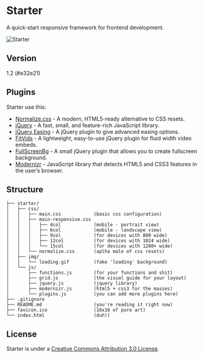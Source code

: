 Starter
=======

A quick-start responsive framework for frontend development.

![Starter](http://file.setetres.st/img/starter-header.gif?v=1.2&raw=true)

Version
-------

1.2 (#e32e21)

Plugins
-------

Starter use this:

* [Normalize.css] - A modern, HTML5-ready alternative to CSS resets.
* [jQuery] - A fast, small, and feature-rich JavaScript library.
* [jQuery Easing] - A jQuery plugin to give advanced easing options.
* [FitVids] - A lightweight, easy-to-use jQuery plugin for fluid width video embeds.
* [FullScreenBg] - A small jQuery plugin that allows you to create fullscreen background.
* [Modernizr] - JavaScript library that detects HTML5 and CSS3 features in the user’s browser.

Structure
---------

```
├── starter/
│   ├── css/
│   │   ├── main.css            (basic css configuration)
│   │   ├── main-responsive.css
│   │   │   ├── 4col            (mobile - portrait view)
│   │   │   ├── 6col            (mobile - landscape view)
│   │   │   ├── 9col            (for devices with 800 wide)
│   │   │   ├── 12col           (for devices with 1024 wide)
│   │   │   └── 15col           (for devices with 1280+ wide)
│   │   └── normalize.css       (aplha male of css resets)
│   ├── img/
│   │   └── loading.gif         (fake 'loading' background)
│   └── js/
│       ├── functions.js        (for your functions and shit)
│       ├── grid.js             (the visual guide for your layout)
│       ├── jquery.js           (jquery library)
│       ├── modernizr.js        (html5 + css3 for the masses)
│       └── plugins.js          (you can add more plugins here)
├── .gitignore
├── README.md                   (you're reading it right now)
├── favicon.ico                 (16x16 of pure art)
└── index.html                  (duh!)
```

License
-------

Starter is under a [Creative Commons Attribution 3.0 License].

[Normalize.css]: http://github.com/necolas/normalize.css
[jQuery]: http://github.com/jquery/jquery
[jQuery Easing]: http://github.com/gdsmith/jquery.easing
[FitVids]: http://github.com/davatron5000/FitVids.js
[FullScreenBg]: http://github.com/Gaya/Fullscreen-Background-jQuery-plugin
[Modernizr]: http://github.com/Modernizr/Modernizr
[Creative Commons Attribution 3.0 License]: http://creativecommons.org/licenses/by/3.0